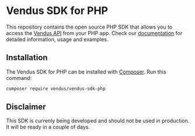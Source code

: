 # Vendus SDK for PHP

This repository contains the open source PHP SDK that allows you to access the [Vendus API](https://www.vendus.pt/ws/) from your PHP app.
Check our [documentation](./docs) for detailed information, usage and examples.


## Installation

The Vendus SDK for PHP can be installed with [Composer](https://getcomposer.org/). Run this command:

```sh
composer require vendus/vendus-sdk-php
```

## Disclaimer

This SDK is currenly being developed and should not be used in production. It will be ready in a couple of days.